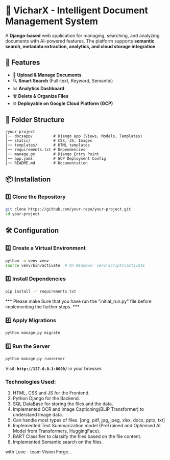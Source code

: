 
# **📄 VicharX - Intelligent Document Management System**  

A **Django-based** web application for managing, searching, and analyzing documents with AI-powered features. The platform supports **semantic search, metadata extraction, analytics, and cloud storage integration**.



## **🚀 Features**
- 📂 **Upload & Manage Documents**
- 🔍 **Smart Search** (Full-text, Keyword, Semantic)
- 📊 **Analytics Dashboard**
- 🗑️ **Delete & Organize Files**
- 🌐 **Deployable on Google Cloud Platform (GCP)**


## **📁 Folder Structure**
```
/your-project
│── docsapp/         # Django app (Views, Models, Templates)
│── static/          # CSS, JS, Images
│── templates/       # HTML templates
│── requirements.txt # Dependencies
│── manage.py        # Django Entry Point
│── app.yaml         # GCP Deployment Config
│── README.md        # Documentation
```

## **📦 Installation**
### **1️⃣ Clone the Repository**
```sh
git clone https://github.com/your-repo/your-project.git
cd your-project
```
## **🛠 Configuration**

### **2️⃣ Create a Virtual Environment**
```sh
python -m venv venv
source venv/bin/activate  # On Windows: venv\Scripts\activate
```

### **3️⃣ Install Dependencies**
```sh
pip install -r requirements.txt
```

*** Please make Sure that you have run the "initial_run.py" file before implementing the further steps. ***

### **4️⃣ Apply Migrations**
```sh
python manage.py migrate
```

### **5️⃣ Run the Server**
```sh
python manage.py runserver
```

Visit: **`http://127.0.0.1:8000/`** in your browser.


### **Technologies Used:**
1. HTML, CSS and JS for the Frontend.
2. Python Django for the Backend.
3. SQL DataBase for storing the files and the data.
4. Implemented OCR and Image Captioning(BLIP Transformer) to understand Image data.
5. Can handle most types of files. [png, pdf, jpg, jpeg, xlsx, docx, pptx, txt]
6. Implemented Text Summarization model (PreTrained and Optimised AI Model from Transformers, HuggingFace).
7. BART Classifier to classify the files based on the file content.
8. Implemented Semantic search on the files.



with Love
    - team Vision Forge...